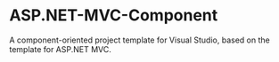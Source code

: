 # ASP.NET-MVC-Component
A component-oriented project template for Visual Studio, based on the template for ASP.NET MVC.
